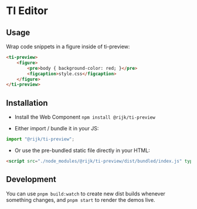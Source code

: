# TI Editor

## Usage

Wrap code snippets in a figure inside of ti-preview:

```html
<ti-preview>
	<figure>
		<pre>body { background-color: red; }</pre>
		<figcaption>style.css</figcaption>
	</figure>
</ti-preview>
```

## Installation

- Install the Web Component `npm install @rijk/ti-preview`

- Either import / bundle it in your JS:

```js
import "@rijk/ti-preview";
```

- Or use the pre-bundled static file directly in your HTML:

```html
<script src="./node_modules/@rijk/ti-preview/dist/bundled/index.js" type="module" />
```

## Development

You can use `pnpm build:watch` to create new dist builds whenever something changes, and `pnpm start` to render the demos live.
